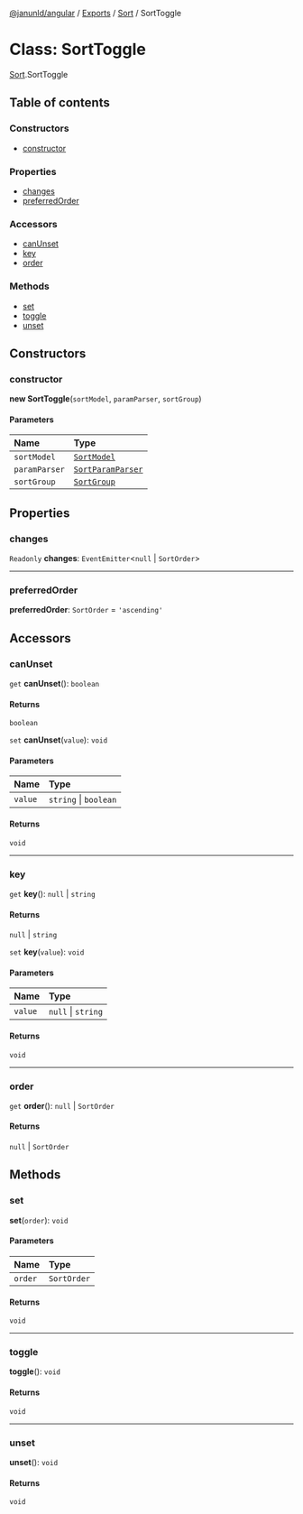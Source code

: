 [@janunld/angular](../README.md) / [Exports](../modules.md) / [Sort](../modules/Sort.md) / SortToggle

# Class: SortToggle

[Sort](../modules/Sort.md).SortToggle

## Table of contents

### Constructors

- [constructor](Sort.SortToggle.md#constructor)

### Properties

- [changes](Sort.SortToggle.md#changes)
- [preferredOrder](Sort.SortToggle.md#preferredorder)

### Accessors

- [canUnset](Sort.SortToggle.md#canunset)
- [key](Sort.SortToggle.md#key)
- [order](Sort.SortToggle.md#order)

### Methods

- [set](Sort.SortToggle.md#set)
- [toggle](Sort.SortToggle.md#toggle)
- [unset](Sort.SortToggle.md#unset)

## Constructors

### constructor

**new SortToggle**(`sortModel`, `paramParser`, `sortGroup`)

#### Parameters

| Name          | Type                                         |
| :------------ | :------------------------------------------- |
| `sortModel`   | [`SortModel`](Sort.SortModel.md)             |
| `paramParser` | [`SortParamParser`](Sort.SortParamParser.md) |
| `sortGroup`   | [`SortGroup`](Sort.SortGroup.md)             |

## Properties

### changes

`Readonly` **changes**: `EventEmitter`<`null` \| `SortOrder`\>

---

### preferredOrder

**preferredOrder**: `SortOrder` = `'ascending'`

## Accessors

### canUnset

`get` **canUnset**(): `boolean`

#### Returns

`boolean`

`set` **canUnset**(`value`): `void`

#### Parameters

| Name    | Type                  |
| :------ | :-------------------- |
| `value` | `string` \| `boolean` |

#### Returns

`void`

---

### key

`get` **key**(): `null` \| `string`

#### Returns

`null` \| `string`

`set` **key**(`value`): `void`

#### Parameters

| Name    | Type               |
| :------ | :----------------- |
| `value` | `null` \| `string` |

#### Returns

`void`

---

### order

`get` **order**(): `null` \| `SortOrder`

#### Returns

`null` \| `SortOrder`

## Methods

### set

**set**(`order`): `void`

#### Parameters

| Name    | Type        |
| :------ | :---------- |
| `order` | `SortOrder` |

#### Returns

`void`

---

### toggle

**toggle**(): `void`

#### Returns

`void`

---

### unset

**unset**(): `void`

#### Returns

`void`
